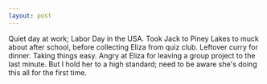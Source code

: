 ```yaml
---
layout: post
---
```


Quiet day at work; Labor Day in the USA. Took Jack to Piney Lakes to muck about
after school, before collecting Eliza from quiz club. Leftover curry for dinner.
Taking things easy. Angry at Eliza for leaving a group project to the last
minute. But I hold her to a high standard; need to be aware she's doing this all
for the first time.
